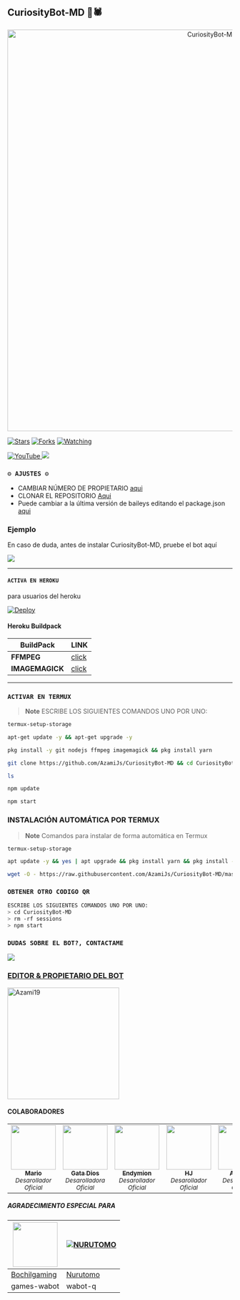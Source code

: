 ## CuriosityBot-MD 🎃🕷️

<p align="center">
<img src="https://telegra.ph/file/d8de6aecc4e02b4fdf459.jpg" alt="CuriosityBot-MD" width="900"/>
</p>

<a href="https://github.com/azamijs/CuriosityBot-MD"><img title="Stars" src="https://img.shields.io/github/stars/azamijs/CuriosityBot-MD?color=ff4500&style=flat-square" /></a>
<a href="https://github.com/zhwzein/Killua-Zoldyck/network/members"><img title="Forks" src="https://img.shields.io/github/forks/azamijs/CuriosityBot-MD?color=ff4500&style=flat-square" /></a>
<a href="https://github.com/zhwzein/Killua-Zoldyck/watchers"><img title="Watching" src="https://img.shields.io/github/watchers/azamijs/CuriosityBot-MD?label=watchers&color=ff4500&style=flat-square" /></a> <br>


<a href="https://www.youtube.com/@Azami_19">
<img src="https://img.shields.io/badge/YouTube-FF0000?style=for-the-badge&logo=youtube&logoColor=white" alt="YouTube">
</a>
<a href="https://instagram.com/azami.19">
<img src="https://img.shields.io/badge/Instagram-E4405F?style=for-the-badge&logo=instagram&logoColor=white">
</a>

### `⚙️ AJUSTES ⚙️`
- CAMBIAR NÚMERO DE PROPIETARIO [aqui](https://github.com/AzamiJs/CuriosityBot-MD/blob/main/config.js#L6)
- CLONAR EL REPOSITORIO [Aqui](https://github.com/AzamiJs/CuriosityBot-MD/fork)
- Puede cambiar a la última versión de baileys editando el package.json [aqui](https://github.com/AzamiJs/CuriosityBot-MD/blob/main/package.json#L42)

### Ejemplo 
En caso de duda, antes de instalar CuriosityBot-MD, pruebe el bot aquí

<a href="https://chat.whatsapp.com/LCAUbkf5kUz7jSxO6FADMU">
  <img src="https://img.shields.io/badge/CuriosityBot-0a0a0a?style=for-the-badge&logo=whatsapp&logoColor=white">
</a>

***

#### `ACTIVA EN HEROKU`
para usuarios del heroku

[![Deploy](https://www.herokucdn.com/deploy/button.svg)](https://heroku.com/deploy?template=https://github.com/Azami19/CuriosityBot-MD1)

#### Heroku Buildpack
| BuildPack | LINK |
|--------|--------|
| **FFMPEG** |[click](https://github.com/jonathanong/heroku-buildpack-ffmpeg-latest) |
| **IMAGEMAGICK** | [click](https://github.com/DuckyTeam/heroku-buildpack-imagemagick) |

***
### `ACTIVAR EN TERMUX`
> **Note** ESCRIBE LOS SIGUIENTES COMANDOS UNO POR UNO:
```bash
termux-setup-storage
```

```bash
apt-get update -y && apt-get upgrade -y
```

```bash
pkg install -y git nodejs ffmpeg imagemagick && pkg install yarn
```

```bash
git clone https://github.com/AzamiJs/CuriosityBot-MD && cd CuriosityBot-MD && yarn install && npm install
```

```bash
ls
```
```bash
npm update
```

```bash
npm start
```

### INSTALACIÓN AUTOMÁTICA POR TERMUX

> **Note** Comandos para instalar de forma automática en Termux  
```bash
termux-setup-storage
```
```bash
apt update -y && yes | apt upgrade && pkg install yarn && pkg install -y
```
```bash
wget -O - https://raw.githubusercontent.com/AzamiJs/CuriosityBot-MD/master/curiosity.sh | bash
```

### `OBTENER OTRO CODIGO QR`
```bash
ESCRIBE LOS SIGUIENTES COMANDOS UNO POR UNO:
> cd CuriosityBot-MD
> rm -rf sessions
> npm start
```

 ### `DUDAS SOBRE EL BOT?, CONTACTAME`

<a href="https://wa.me/59894808483"><img src="https://img.shields.io/badge/WhatsApp-25D366?style=for-the-badge&logo=whatsapp&logoColor=white" />

### EDITOR & PROPIETARIO DEL BOT
<a href="https://github.com/AzamiJs"><img src="https://github.com/AzamiJs.png" width="250" height="250" alt="Azami19"/></a>

#### COLABORADORES 
<!-- prettier-ignore-start -->
<!-- markdownlint-disable -->
<table>
  <tr>
    <td align="center"><a href="https://github.com/elrebelde21"><img src="https://github.com/elrebelde21.png?size=100" width="100px;" alt=""/><br /><sub><b>Mario</b></sub></a><br /><sub><i>Desarollador Oficial</i></sub></td>
    <td align="center"><a href="https://github.com/GataNina-Li"><img src="https://github.com/gatanina-li.png?size=100" width="100px;" alt=""/><br /><sub><b>Gata Dios</b></sub></a><br /><sub><i>Desarolladora Oficial</i></sub></td>
    <td align="center"><a href="https://github.com/ReyEndymion"><img src="https://github.com/ReyEndymion.png?size=100" width="100px;" alt=""/><br /><sub><b>Endymion</b></sub></a><br /><sub><i>Desarollador Oficial</i></sub></td>
    <td align="center"><a href="https://github.com/HACHEJOTA"><img src="https://github.com/HACHEJOTA.png?size=100" width="100px;" alt=""/><br /><sub><b>HJ</b></sub></a><br /><sub><i>Desarollador Oficial</i></sub></td>
   <td align="center"><a 
  href="https://github.com/Aleixon127271"><img src="https://github.com/Aleixon127271.png?size=100" width="100px;" alt=""/><br /><sub><b>Aleixon</b></sub></a><br /><sub><i>Desarollador Oficial</i></sub></td>
    <td align="center"><a href="https://github.com/Ender-GB-Isis777"><img src="https://github.com/Ender-GB-Isis777.png?size=100" width="100px;" alt=""/><br /><sub><b>Ender GB</b></sub></a><br /><sub><i>Desarrollador Oficial</i>
    <td align="center"><a 
    href="https://github.com/Aleixon127271"><img src="https://github.com/KimdanBot-MD.png?size=100" width="100px;" alt=""/><br /><sub><b>Jose Ofc</b></sub></a><br /><sub><i>Desarollador oficial</i></sub></td> 
    <td align="center"><a 
    </sub></td>
  </tr>
</table>

<!-- markdownlint-restore -->
<!-- prettier-ignore-end -->

<!-- ALL-CONTRIBUTORS-LIST:END -->

##### AGRADECIMIENTO ESPECIAL PARA
<!--[![Nurutomo](https://github.com/Nurutomo.png?size=100)](https://github.com/Nurutomo)
[![BochilGaming](https://github.com/BochilGaming.png?size=100)](https://github.com/BochilGaming)
[![adiwajshing/Baileys](https://github.com/adiwajshing.png?size=100)](https://github.com/adiwajshing)-->
<a href="https://github.com/BochilGaming"><img src="https://github.com/BochilGaming.png?size=100" width="100" height="100"></a> | [![NURUTOMO](https://github.com/Nurutomo.png?size=100)](https://github.com/Nurutomo) 
---|---
[Bochilgaming](https://github.com/BochilGaming)  | [Nurutomo](https://github.com/Nurutomo)
games-wabot | wabot-q |
